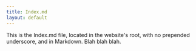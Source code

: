 ```yaml
---
title: Index.md
layout: default
---
```


This is the Index.md file, located in the website's root, with no prepended underscore, and in Markdown. Blah blah blah.
